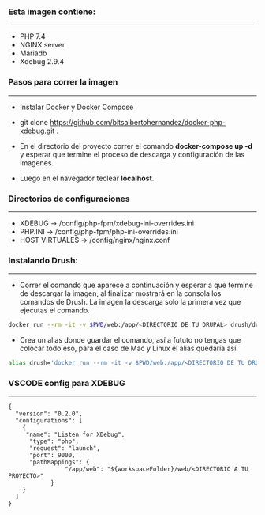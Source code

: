 ### Esta imagen contiene:
------------

* PHP 7.4
* NGINX server 
* Mariadb
* Xdebug 2.9.4
###  Pasos para correr la imagen

------------


-  Instalar Docker y Docker Compose

-  git clone https://github.com/bitsalbertohernandez/docker-php-xdebug.git .
-  En el directorio del proyecto correr el comando **docker-compose up -d** y esperar que termine el proceso de descarga y configuración de las imagenes.
-  Luego en el navegador teclear **localhost**.
### Directorios de configuraciones
------------
- XDEBUG -> /config/php-fpm/xdebug-ini-overrides.ini
- PHP.INI -> /config/php-fpm/php-ini-overrides.ini
- HOST VIRTUALES -> /config/nginx/nginx.conf

### Instalando Drush:
------------
- Correr el comando que aparece a continuación y esperar a que termine de descargar la imagen, al finalizar mostrará en la consola los comandos de Drush. La imagen la descarga solo la primera vez que ejecutas el comando.
```sh
docker run --rm -it -v $PWD/web:/app/<DIRECTORIO DE TU DRUPAL> drush/drush:9
```
- Crea un alias donde guardar el comando, así a fututo no tengas que colocar todo eso, para el caso de Mac y Linux el alias quedaría así.
```sh
alias drush='docker run --rm -it -v $PWD/web:/app/<DIRECTORIO DE TU DRUPAL> drush/drush:9'
```


### VSCODE config para XDEBUG

------------
```
{
  "version": "0.2.0",
  "configurations": [
    {
     "name": "Listen for XDebug",
      "type": "php",
      "request": "launch",
      "port": 9000,
      "pathMappings": {
                "/app/web": "${workspaceFolder}/web/<DIRECTORIO A TU PROYECTO>"
            }
    }
  ]
}
```